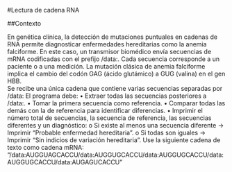 #Lectura de cadena RNA

##Contexto

En genética clínica, la detección de mutaciones puntuales en cadenas de RNA 
permite diagnosticar enfermedades hereditarias como la anemia falciforme. 
En este caso, un transmisor biomédico envía secuencias de mRNA codificadas 
con el prefijo /data:. Cada secuencia corresponde a un paciente o a una 
medición. La mutación clásica de anemia falciforme implica el cambio del 
codón GAG (ácido glutámico) a GUG (valina) en el gen HBB.  
Se recibe una única cadena que contiene varias secuencias separadas por /data: 
El programa debe: 
  • Extraer todas las secuencias posteriores a /data:. 
  • Tomar la primera secuencia como referencia. 
  • Comparar todas las demás con la de referencia para identificar diferencias. 
  • Imprimir el número total de secuencias, la secuencia de referencia, las 
secuencias diferentes y un diagnóstico: 
o Si existe al menos una secuencia diferente → Imprimir “Probable 
enfermedad hereditaria”. 
o Si todas son iguales → Imprimir “Sin indicios de variación 
hereditaria”. 
Use la siguiente cadena de texto como cadena mRNA: 
“/data:AUGGUAGCACCU/data:AUGGUGCACCU/data:AUGGUGCACCU/data:
 AUGGUGCACCU/data:AUGAGUCACCU” 
